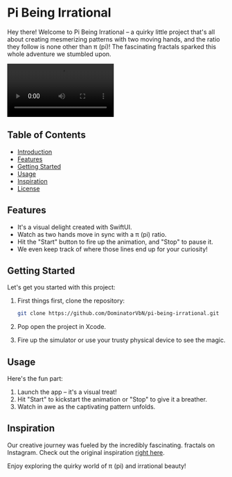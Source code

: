 # Pi Being Irrational

Hey there! Welcome to Pi Being Irrational – a quirky little project that's all about creating mesmerizing patterns with two moving hands, and the ratio they follow is none other than π (pi)! The fascinating fractals sparked this whole adventure we stumbled upon.

<video src="RocketSim_Recording_iPhone_15_2023-10-24_02.11.52.mp4" width=246></video>

## Table of Contents
- [Introduction](#pi-being-irrational)
- [Features](#features)
- [Getting Started](#getting-started)
- [Usage](#usage)
- [Inspiration](#inspiration)
- [License](#license)

## Features

- It's a visual delight created with SwiftUI.
- Watch as two hands move in sync with a π (pi) ratio.
- Hit the "Start" button to fire up the animation, and "Stop" to pause it.
- We even keep track of where those lines end up for your curiosity!

## Getting Started

Let's get you started with this project:

1. First things first, clone the repository:

   ```bash
   git clone https://github.com/DominatorVbN/pi-being-irrational.git

1. Pop open the project in Xcode.
2. Fire up the simulator or use your trusty physical device to see the magic.

## Usage

Here's the fun part:

1. Launch the app – it's a visual treat!
2. Hit "Start" to kickstart the animation or "Stop" to give it a breather.
3. Watch in awe as the captivating pattern unfolds.

## Inspiration

Our creative journey was fueled by the incredibly fascinating. fractals on Instagram. Check out the original inspiration [right here](https://www.instagram.com/reel/CyrFBptrYC9/?igshid=MzRlODBiNWFlZA==).

Enjoy exploring the quirky world of π (pi) and irrational beauty!